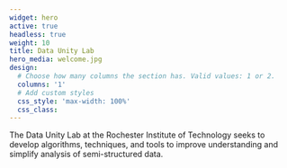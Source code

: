 ```yaml
---
widget: hero
active: true
headless: true
weight: 10
title: Data Unity Lab
hero_media: welcome.jpg
design:
  # Choose how many columns the section has. Valid values: 1 or 2.
  columns: '1'
  # Add custom styles
  css_style: 'max-width: 100%'
  css_class:
---
```

The Data Unity Lab at the Rochester Institute of Technology seeks to develop algorithms, techniques, and tools to improve understanding and simplify analysis of semi-structured data.
